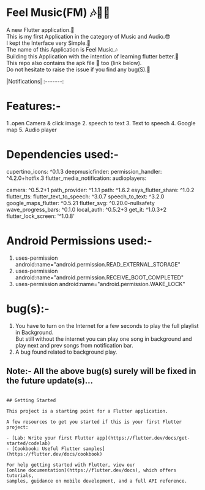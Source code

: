# Feel Music(FM) 🎶🎵🎼

A new Flutter application.👤<br/>
This is my first Application in the category of Music and Audio.😎<br/>
I kept the Interface very Simple.🙂<br/>
The name of this Application is Feel Music.🎶<br/>
Building this Application with the intention of learning flutter better.🚴<br/>
This repo also contains the apk file 📱 too (link below).<br/>
Do not hesitate to raise the issue if you find any bug(S).🤞<br/>



|Notifications|
:-------:

# Features:-
1 .open Camera & click image
2. speech to text
3. Text to speech
4. Google map
5. Audio player





# Dependencies used:-
  cupertino_icons: ^0.1.3
  deepmusicfinder:
  permission_handler: ^4.2.0+hotfix.3
  flutter_media_notification:
  audioplayers:


  camera: ^0.5.2+1
  path_provider: ^1.1.1
  path: ^1.6.2
  esys_flutter_share: ^1.0.2
  flutter_tts:
  flutter_text_to_speech: ^3.0.7
  speech_to_text: ^3.2.0
  google_maps_flutter: ^0.5.21
  flutter_svg: ^0.20.0-nullsafety
  wave_progress_bars: ^0.1.0
  local_auth: ^0.5.2+3
  get_it: ^1.0.3+2
  flutter_lock_screen: '^1.0.8'

# Android Permissions used:-
1) uses-permission android:name="android.permission.READ_EXTERNAL_STORAGE"
2) uses-permission android:name="android.permission.RECEIVE_BOOT_COMPLETED"
3) uses-permission android:name="android.permission.WAKE_LOCK"

# bug(s):-
1) You have to turn on the Internet for a few seconds to play the full playlist in Background. <br/>   But still without the internet you can play one song in background and play next and prev songs from notification bar.
2) A bug found related to background play.

## Note:- All the above bug(s) surely will be fixed in the future update(s)... <br/>


```

## Getting Started

This project is a starting point for a Flutter application.

A few resources to get you started if this is your first Flutter project:

- [Lab: Write your first Flutter app](https://flutter.dev/docs/get-started/codelab)
- [Cookbook: Useful Flutter samples](https://flutter.dev/docs/cookbook)

For help getting started with Flutter, view our
[online documentation](https://flutter.dev/docs), which offers tutorials,
samples, guidance on mobile development, and a full API reference.
